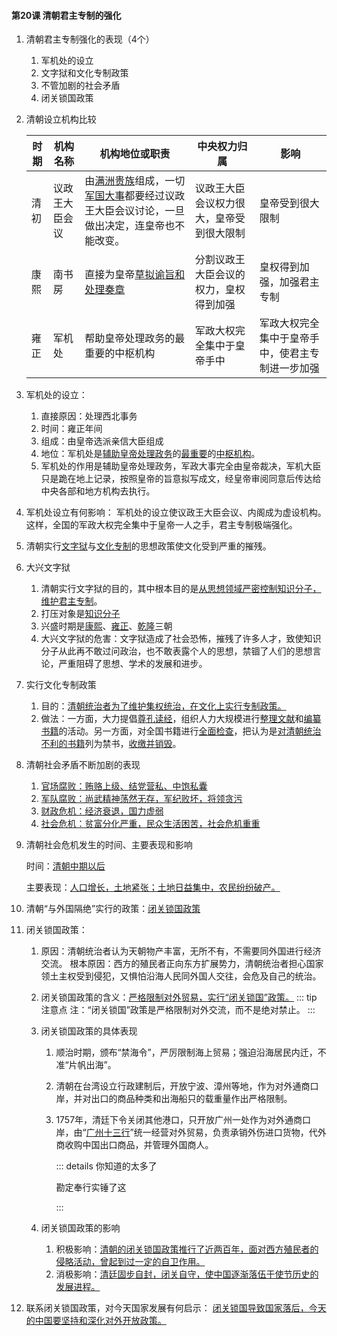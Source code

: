 #### 第20课 清朝君主专制的强化

1. 清朝君主专制强化的表现（4个）
    1. 军机处的设立
    2. 文字狱和文化专制政策
    3. 不管加剧的社会矛盾
    4. 闭关锁国政策

2. 清朝设立机构比较

    | 时期 | 机构名称    | 机构地位或职责                                                    | 中央权力归属               | 影响                       |
    | -- | ------- | ---------------------------------------------------------- | -------------------- | ------------------------ |
    | 清初 | 议政王大臣会议 | 由<u>满洲贵族</u>组成，一切<u>军国大事</u>都要经过议政王大臣会议讨论，一旦做出决定，连皇帝也不能改变。 | 议政王大臣会议权力很大，皇帝受到很大限制 | 皇帝受到很大限制                 |
    | 康熙 | 南书房     | 直接为皇帝<u>草拟谕旨和处理奏章</u>                                      | 分割议政王大臣会议的权力，皇权得到加强  | 皇权得到加强，加强君主专制            |
    | 雍正 | 军机处     | 帮助皇帝处理政务的最重要的中枢机构                                          | 军政大权完全集中于皇帝手中        | 军政大权完全集中于皇帝手中，使君主专制进一步加强 |

3. 军机处的设立：
    1. 直接原因：处理西北事务
    2. 时间：雍正年间
    3. 组成：由皇帝选派亲信大臣组成
    4. 地位：军机处是<u>辅助皇帝处理政务</u>的<u>最重要</u>的<u>中枢机构</u>。
    5. 军机处的作用是辅助皇帝处理政务，军政大事完全由皇帝裁决，军机大臣只是跪在地上记录，按照皇帝的旨意拟写成文，经皇帝审阅同意后传达给中央各部和地方机构去执行。

4. 军机处设立有何影响： 军机处的设立使议政王大臣会议、内阁成为虚设机构。这样，全国的军政大权完全集中于皇帝一人之手，君主专制极端强化。

5. 清朝实行<u>文字狱</u>与<u>文化专制</u>的思想政策使文化受到严重的摧残。

6. 大兴文字狱
    1. 清朝实行文字狱的目的，其中根本目的是<u>从思想领域严密控制知识分子，维护君主专制</u>。
    2. 打压对象是<u>知识分子</u>
    3. 兴盛时期是<u>康熙</u>、<u>雍正</u>、<u>乾隆</u>三朝
    4. 大兴文字狱的危害：文字狱造成了社会恐怖，摧残了许多人才，致使知识分子从此再不敢过问政治，也不敢表露个人的思想，禁锢了人们的思想言论，严重阻碍了思想、学术的发展和进步。

7. 实行文化专制政策
    1. 目的：<u>清朝统治者为了维护集权统治，在文化上实行专制政策。</u>
    2. 做法：一方面，大力提倡<u>尊孔读经</u>，组织人力大规模进行<u>整理文献</u>和<u>编纂书籍</u>的活动。另一方面，对全国书籍进行<u>全面检查</u>，把认为是<u>对清朝统治不利的书籍</u>列为禁书，<u>收缴并销毁</u>。

8. 清朝社会矛盾不断加剧的表现

    1. <u>官场腐败：贿赂上级、结党营私、中饱私囊</u>
    2. <u>军队腐败：尚武精神荡然无存，军纪败坏，将领贪污</u>
    3. <u>财政危机：经济衰退，国力虚弱</u>
    4. <u>社会危机：贫富分化严重，民众生活困苦，社会危机重重</u>

9. 清朝社会危机发生的时间、主要表现和影响

    时间：<u>清朝中期以后</u>

    主要表现：<u>人口增长，土地紧张；土地日益集中，农民纷纷破产。</u>

10. 清朝“与外国隔绝”实行的政策：<u>闭关锁国政策</u>

11. 闭关锁国政策：
    1. 原因：清朝统治者认为天朝物产丰富，无所不有，不需要同外国进行经济交流。 根本原因：西方的殖民者正向东方扩展势力，清朝统治者担心国家领土主权受到侵犯，又惧怕沿海人民同外国人交往，会危及自己的统治。

    2. 闭关锁国政策的含义：<u>严格限制对外贸易，实行“闭关锁国”政策。</u> ::: tip 注意点
注：“闭关锁国”政策是严格限制对外交流，而不是绝对禁止。
:::

    3. 闭关锁国政策的具体表现
        1. 顺治时期，颁布“禁海令”，严厉限制海上贸易；强迫沿海居民内迁，不准“片帆出海”。

        2. 清朝在台湾设立行政建制后，开放宁波、漳州等地，作为对外通商口岸，并对出口的商品种类和出海船只的载重量作出严格限制。

        3. 1757年，清廷下令关闭其他港口，只开放广州一处作为对外通商口岸，由“<u>广州十三行</u>”统一经营对外贸易，负责承销外伤进口货物，代外商收购中国出口商品，并管理外国商人。

           ::: details 你知道的太多了

           勘定奉行实锤了这

           :::

    4. 闭关锁国政策的影响
        1. 积极影响：<u>清朝的闭关锁国政策推行了近两百年，面对西方殖民者的侵略活动，曾起到过一定的自卫作用。</u>
        2. 消极影响：<u>清廷固步自封，闭关自守，使中国逐渐落伍于使节历史的发展进程。</u>

12. 联系闭关锁国政策，对今天国家发展有何启示： <u>闭关锁国导致国家落后，今天的中国要坚持和深化对外开放政策。</u>